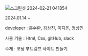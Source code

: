 
![스크린샷 2024-02-21 041854](https://github.com/tenxx10/Coding_School/assets/143534556/ad169c64-2495-4c5e-a5f1-318c136fad2c)


2024.01.14 ~

developer : 홍수환, 김상진, 이지은, 정상인

사용 기술 : Html, Css, gitHub, slack

주제 : 코딩 부트캠프 사이트 만들기
